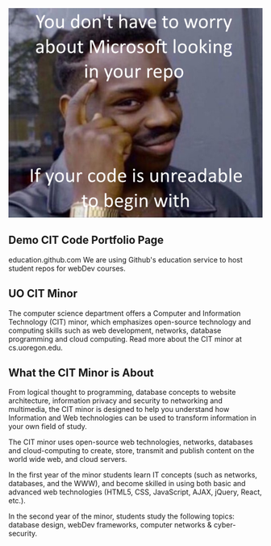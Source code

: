![haha](/images/haha.png)

## Demo CIT Code Portfolio Page

education.github.com
We are using Github's education service to host student repos for webDev courses.

## UO CIT Minor
The computer science department offers a Computer and Information Technology (CIT) minor, which emphasizes open-source technology and computing skills such as web development, networks, database programming and cloud computing. Read more about the CIT minor at cs.uoregon.edu.

## What the CIT Minor is About
From logical thought to programming, database concepts to website architecture, information privacy and security to networking and multimedia, the CIT minor is designed to help you understand how Information and Web technologies can be used to transform information in your own field of study.

The CIT minor uses open-source web technologies, networks, databases and cloud-computing to create, store, transmit and publish content on the world wide web, and cloud servers.

In the first year of the minor students learn IT concepts (such as networks, databases, and the WWW), and become skilled in using both basic and advanced web technologies (HTML5, CSS, JavaScript, AJAX, jQuery, React, etc.).

In the second year of the minor, students study the following topics: database design, webDev frameworks, computer networks & cyber-security.
